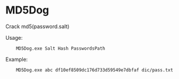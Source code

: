 # MD5Dog

Crack md5(password.salt) 

Usage:  

```
	MD5Dog.exe Salt Hash PasswordsPath
```

Example:
```
    MD5Dog.exe abc df10ef8509dc176d733d59549e7dbfaf dic/pass.txt
```

